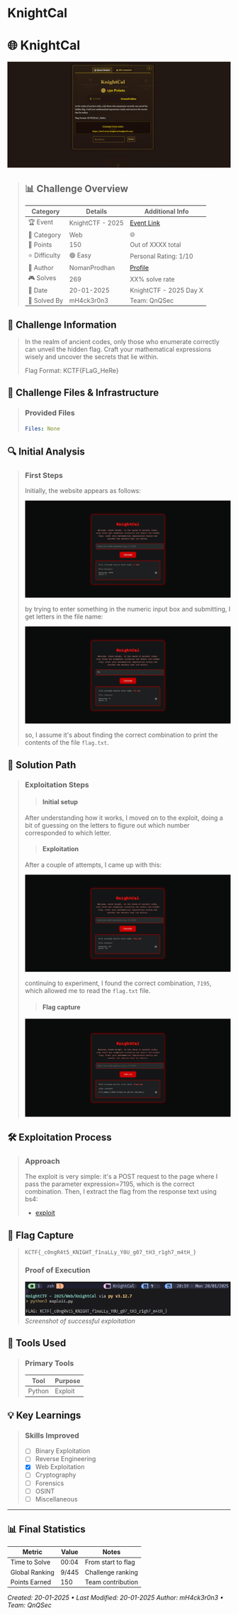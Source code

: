 # KnightCal

<!--more-->
# 🌐 KnightCal

![Challenge Presentation](/images/KnightCTF-2025/KnightCal/challenge_presentation.png "Challenge Presentation")

>## 📊 Challenge Overview
>
>| Category | Details | Additional Info |
>|----------|---------|-----------------|
>| 🏆 Event | KnightCTF - 2025 | [Event Link](https://2025.knightctf.com/challenges#KnightCal-25) |
>| 🔰 Category | Web | 🌐 |
>| 💎 Points | 150 | Out of XXXX total |
>| ⭐ Difficulty | 🟢 Easy | Personal Rating: 1/10 |
>| 👤 Author | NomanProdhan | [Profile]() |
>| 🎮 Solves | 269 | XX% solve rate |
>| 📅 Date | 20-01-2025 | KnightCTF - 2025 Day X |
>| 🦾 Solved By | mH4ck3r0n3 | Team: QnQSec |

## 📝 Challenge Information

>In the realm of ancient codes, only those who enumerate correctly can unveil the hidden flag. Craft your mathematical expressions wisely and uncover the secrets that lie within.  
>
>Flag Format: KCTF{FLaG_HeRe}

## 🎯 Challenge Files & Infrastructure

>### Provided Files
>```yaml
>Files: None
>```

## 🔍 Initial Analysis

>### First Steps
> Initially, the website appears as follows:
> 
> ![Site Presentation](/images/KnightCTF-2025/KnightCal/site_presentation.png "Site Presentation")
> 
> by trying to enter something in the numeric input box and submitting, I get letters in the file name:
> 
> ![Submit Try](/images/KnightCTF-2025/KnightCal/step_1.png "Submit Try")
> 
> so, I assume it's about finding the correct combination to print the contents of the file `flag.txt`. 

## 🎯 Solution Path

>### Exploitation Steps
>>#### Initial setup
>   
> After understanding how it works, I moved on to the exploit, doing a bit of guessing on the letters to figure out which number corresponded to which letter.
>
>>#### Exploitation
>   
> After a couple of attempts, I came up with this:
>   
>   ![Second Attempt](/images/KnightCTF-2025/KnightCal/step_2.png "Second Attempt")
>   
> continuing to experiment, I found the correct combination, `7195`, which allowed me to read the `flag.txt` file.
>
>>#### Flag capture
>  
>   ![Manual Flag](/images/KnightCTF-2025/KnightCal/manual_flag.png "Manual Flag")

## 🛠️ Exploitation Process
>### Approach
> The exploit is very simple: it's a POST request to the page where I pass the parameter expression=7195, which is the correct combination. Then, I extract the flag from the response text using bs4:
> 
> - [exploit](/resources/KnightCTF-2025/KnightCal/exploit.py)

## 🚩 Flag Capture

>```
> KCTF{_c0ngR4t5_KNIGHT_f1naLLy_Y0U_g07_tH3_r1gh7_m4tH_}
>```
>
>### Proof of Execution
> ![Automated Flag](/images/KnightCTF-2025/KnightCal/automated_flag.png "Automated Flag")
>*Screenshot of successful exploitation*

## 🔧 Tools Used

>### Primary Tools
>| Tool | Purpose |
>|------|---------|
>| Python | Exploit |

## 💡 Key Learnings
>### Skills Improved
>- [ ] Binary Exploitation
>- [ ] Reverse Engineering
>- [x] Web Exploitation
>- [ ] Cryptography
>- [ ] Forensics
>- [ ] OSINT
>- [ ] Miscellaneous

---
## 📊 Final Statistics

| Metric | Value | Notes |
|--------|--------|-------|
| Time to Solve | 00:04 | From start to flag |
| Global Ranking | 9/445 | Challenge ranking |
| Points Earned | 150 | Team contribution |

*Created: 20-01-2025 • Last Modified: 20-01-2025*
*Author: mH4ck3r0n3 • Team: QnQSec*
